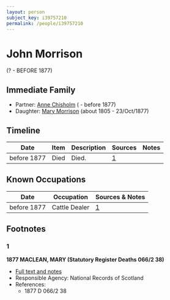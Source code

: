 ```yaml
---
layout: person
subject_key: i39757210
permalink: /people/i39757210
---
```


# John Morrison
(? - BEFORE 1877)

## Immediate Family

* Partner: [Anne Chisholm](./@48064613@-anne-chisholm-b-d1877.md) ( - before 1877)
* Daughter: [Mary Morrison](./@18316154@-mary-morrison-b1805-d1877-10-23.md) (about 1805 - 23/Oct/1877)

## Timeline

Date | Item | Description | Sources | Notes
---|---|---|---|---
before 1877 | Died | Died. | [1](#1) | 

## Known Occupations

Date | Occupation | Sources & Notes
---|---|---
before 1877 | Cattle Dealer | [1](#1)

## Footnotes

### 1

**1877 MACLEAN, MARY (Statutory Register Deaths 066/2 38)**

* [Full text and notes](../sources/@42301818@-1877-maclean,-mary-statutory-register-deaths-066-2-38-.md)
* Responsible Agency: National Records of Scotland
* References: 
  * 1877 D 066/2 38

